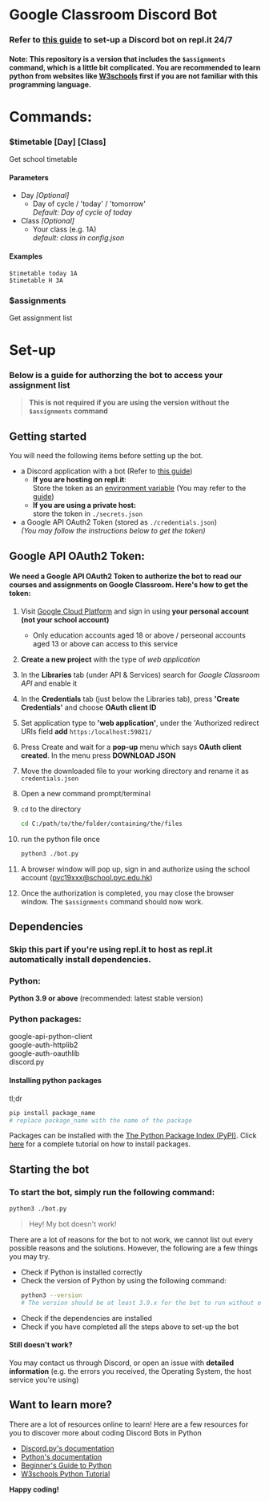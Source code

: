 # Google Classroom Discord Bot

### Refer to [this guide](https://mrma.gitbook.io/discordpersonalassistant/#task-1-set-up-siu-ying) to set-up a Discord bot on repl.it 24/7

#### Note: This repository is a version that includes the `$assignments` command, which is a little bit complicated. You are recommended to learn python from websites like [W3schools](https://w3schools.com/python) first if you are not familiar with this programming language.

# Commands:
### $timetable [Day] [Class]
Get school timetable
#### Parameters
- Day *[Optional]*  
  - Day of cycle / 'today' / 'tomorrow'  
  *Default: Day of cycle of today*
- Class *[Optional]*  
  - Your class (e.g. 1A)  
    *default: class in config.json*

#### Examples
```
$timetable today 1A
$timetable H 3A
```

### $assignments 
Get assignment list

# Set-up
### Below is a guide for authorzing the bot to access your assignment list
> **This is not required if you are using the version without the `$assignments` command**

## Getting started
You will need the following items before setting up the bot.
- a Discord application with a bot (Refer to [this guide](https://mrma.gitbook.io/discordpersonalassistant/#task-1-set-up-siu-ying))
    - **If you are hosting on repl.it**:  
    Store the token as an [environment variable](https://docs.replit.com/programming-ide/storing-sensitive-information-environment-variables) (You may refer to the [guide]((https://mrma.gitbook.io/discordpersonalassistant/#task-1-set-up-siu-ying)))
    - **If you are using a private host:**  
    store the token in `./secrets.json`  
- a Google API OAuth2 Token (stored as `./credentials.json`)  
*(You may follow the instructions below to get the token)*


## Google API OAuth2 Token:
#### We need a Google API OAuth2 Token to authorize the bot to read our courses and assignments on Google Classroom.   Here's how to get the token:
1. Visit [Google Cloud Platform](https://console.cloud.google.com/) and sign in using **your personal account (not your school account)**
    - Only education accounts aged 18 or above / perseonal accounts aged 13 or above can access to this service
2. **Create a new project** with the type of *web application*
3. In the **Libraries** tab (under API & Services) search for *Google Classroom API* and enable it
4. In the **Credentials** tab (just below the Libraries tab), press **'Create Credentials'** and choose **OAuth client ID**
5. Set application type to **'web application'**, under the 'Authorized redirect URIs field **add** `https:/localhost:59821/`
6. Press Create and wait for a **pop-up** menu which says **OAuth client created**. In the menu press **DOWNLOAD JSON**
7. Move the downloaded file to your working directory and rename it as `credentials.json`
8. Open a new command prompt/terminal
9. `cd` to the directory  

    ```sh
    cd C:/path/to/the/folder/containing/the/files
    ```
10. run the python file once   

    ```sh
    python3 ./bot.py
    ```
11. A browser window will pop up, sign in and authorize using the school account (pyc19xxx@school.pyc.edu.hk)
12. Once the authorization is completed, you may close the browser window. The `$assignments` command should now work.


## Dependencies
### Skip this part if you're using repl.it to host as repl.it automatically install dependencies.  
### Python:
**Python 3.9 or above** (recommended: latest stable version)  
### Python packages:
google-api-python-client  
google-auth-httplib2  
google-auth-oauthlib  
discord.py
#### Installing python packages
tl;dr
```sh
pip install package_name
# replace package_name with the name of the package
```
Packages can be installed with the [The Python Package Index (PyPI)](https://pypi.org/). Click [here](https://packaging.python.org/en/latest/tutorials/installing-packages/) for a complete tutorial on how to install packages.

## Starting the bot
### To start the bot, simply run the following command:
```sh
python3 ./bot.py
```
> Hey! My bot doesn't work!  

There are a lot of reasons for the bot to not work, we cannot list out every possible reasons and the solutions. However, the following are a few things you may try.
- Check if Python is installed correctly
- Check the version of Python by using the following command:  
    ```sh
    python3 --version
    # The version should be at least 3.9.x for the bot to run without errors
    ```
- Check if the dependencies are installed
- Check if you have completed all the steps above to set-up the bot

#### Still doesn't work?
You may contact us through Discord, or open an issue with **detailed information** (e.g. the errors you received, the Operating System, the host service you're using)

## Want to learn more?
There are a lot of resources online to learn! Here are a few resources for you to discover more about coding Discord Bots in Python
- [Discord.py's documentation](https://discordpy.readthedocs.io/en/stable/)
- [Python's documentation](https://discordpy.readthedocs.io/en/stable/)
- [Beginner's Guide to Python](https://wiki.python.org/moin/BeginnersGuide)
- [W3schools Python Tutorial](https://www.w3schools.com/python/)

**Happy coding!**
